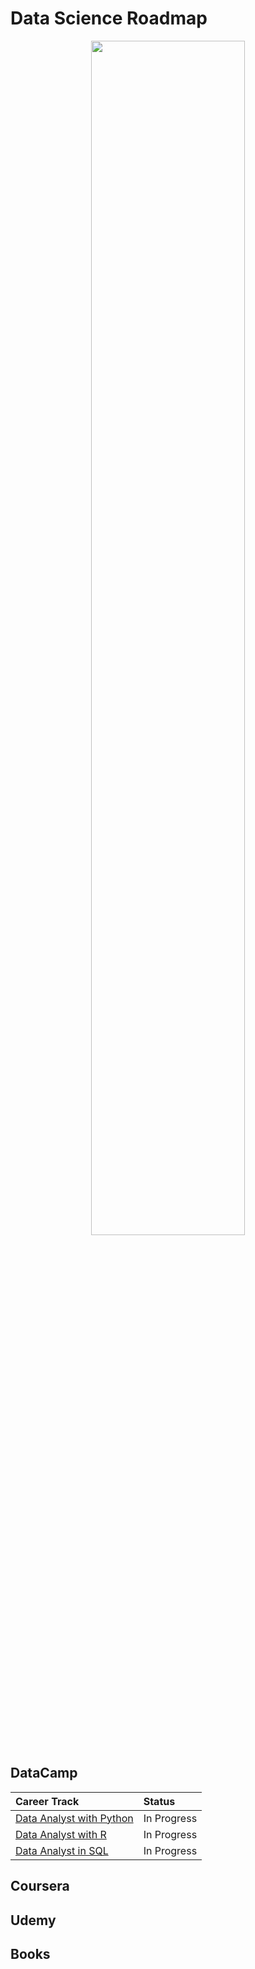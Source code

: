 # Data Science Roadmap

<p align="center">
<img src="https://thedatascientist.com/wp-content/uploads/2019/09/data_science.jpg" width="70%" height="70%">
</p>

## DataCamp

| Career Track | Status | 
| :---- | :---- | 
| [Data Analyst with Python](https://app.datacamp.com/learn/career-tracks/data-analyst-with-python) | In Progress |
| [Data Analyst with R](https://app.datacamp.com/learn/career-tracks/data-analyst-with-r?version=6) | In Progress |
| [Data Analyst in SQL](https://app.datacamp.com/learn/career-tracks/data-analyst-in-sql?version=2) | In Progress |

## Coursera

## Udemy

## Books
